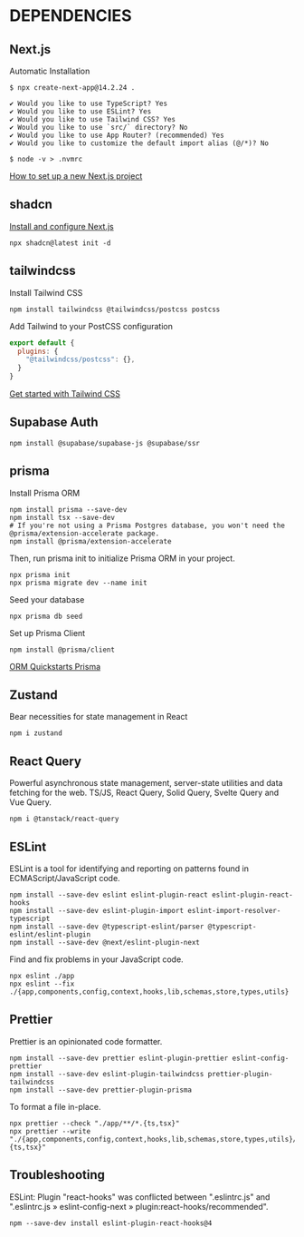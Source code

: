 # DEPENDENCIES

## Next.js

Automatic Installation

```shell
$ npx create-next-app@14.2.24 .

✔ Would you like to use TypeScript? Yes
✔ Would you like to use ESLint? Yes
✔ Would you like to use Tailwind CSS? Yes
✔ Would you like to use `src/` directory? No
✔ Would you like to use App Router? (recommended) Yes
✔ Would you like to customize the default import alias (@/*)? No

$ node -v > .nvmrc
```

[How to set up a new Next.js project](https://nextjs.org/docs/app/getting-started/installation)

## shadcn

[Install and configure Next.js](https://ui.shadcn.com/docs/installation/next)

```shell
npx shadcn@latest init -d
```

## tailwindcss

Install Tailwind CSS

```shell
npm install tailwindcss @tailwindcss/postcss postcss
```

Add Tailwind to your PostCSS configuration

```javascript
export default {
  plugins: {
    "@tailwindcss/postcss": {},
  }
}
```

[Get started with Tailwind CSS](https://tailwindcss.com/docs/installation/using-postcss)

## Supabase Auth

```shell
npm install @supabase/supabase-js @supabase/ssr
```

## prisma

Install Prisma ORM

```shell
npm install prisma --save-dev
npm install tsx --save-dev
# If you're not using a Prisma Postgres database, you won't need the @prisma/extension-accelerate package.
npm install @prisma/extension-accelerate
```

Then, run prisma init to initialize Prisma ORM in your project.

```shell
npx prisma init
npx prisma migrate dev --name init
```

Seed your database

```shell
npx prisma db seed
```

Set up Prisma Client

```shell
npm install @prisma/client
```

[ORM Quickstarts Prisma](https://supabase.com/docs/guides/database/prisma)

## Zustand

Bear necessities for state management in React

```shell
npm i zustand
```

## React Query

Powerful asynchronous state management, server-state utilities and data fetching for the web. TS/JS, React Query, Solid Query, Svelte Query and Vue Query.

```shell
npm i @tanstack/react-query
```

## ESLint

ESLint is a tool for identifying and reporting on patterns found in ECMAScript/JavaScript code.

```shell
npm install --save-dev eslint eslint-plugin-react eslint-plugin-react-hooks
npm install --save-dev eslint-plugin-import eslint-import-resolver-typescript
npm install --save-dev @typescript-eslint/parser @typescript-eslint/eslint-plugin
npm install --save-dev @next/eslint-plugin-next
```

Find and fix problems in your JavaScript code.

```shell
npx eslint ./app
npx eslint --fix ./{app,components,config,context,hooks,lib,schemas,store,types,utils}
```

## Prettier

Prettier is an opinionated code formatter.

```shell
npm install --save-dev prettier eslint-plugin-prettier eslint-config-prettier
npm install --save-dev eslint-plugin-tailwindcss prettier-plugin-tailwindcss
npm install --save-dev prettier-plugin-prisma
```

To format a file in-place.

```shell
npx prettier --check "./app/**/*.{ts,tsx}"
npx prettier --write "./{app,components,config,context,hooks,lib,schemas,store,types,utils}/**/*.{ts,tsx}"
```

## Troubleshooting

ESLint: Plugin "react-hooks" was conflicted between ".eslintrc.js" and ".eslintrc.js » eslint-config-next » plugin:react-hooks/recommended".

```shell
npm --save-dev install eslint-plugin-react-hooks@4
```
